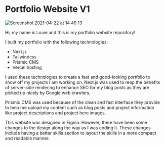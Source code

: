 # Portfolio Website V1
![Screenshot 2021-04-22 at 14 49 13](https://user-images.githubusercontent.com/60019261/115725627-edbeb200-a379-11eb-89f9-ba92a0e06e14.png)

Hi, my name is Louie and this is my portfolio website repository!

I built my portfolio with the following technologies:

- Next.js
- Tailwindcss
- Prismic CMS
- Vercel hosting

I used these technologies to create a fast and good-looking portfolio to show off my projects I am working on.
Next.js was used to reap the benefits of server-side rendering to enhance SEO for my blog posts as they are picked up nicely by Google web crawlers.

Prismic CMS was used because of the clean and fast interface they provide to help me upload my content such as blog posts and project information like project descriptions and project hero images.

This website was designed in Figma. However, there have been some changes to the design along the way as I was coding it. These changes include having a better skills section to layout the skills in a more compact and readable manner.
